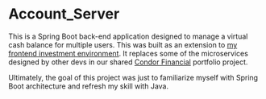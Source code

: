 # Account_Server

This is a Spring Boot back-end application designed to manage a virtual cash balance for multiple users. This was built as an extension to [my frontend investment environment](https://tppersonalcapstone.web.app/). It replaces some of the microservices designed by other devs in our shared [Condor Financial](https://condor-financial.web.app/) portfolio project.

Ultimately, the goal of this project was just to familiarize myself with Spring Boot architecture and refresh my skill with Java.
